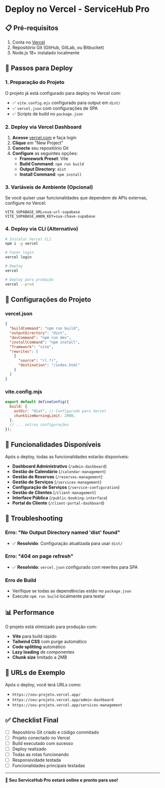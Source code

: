 # Deploy no Vercel - ServiceHub Pro

## 📋 Pré-requisitos

1. Conta no [Vercel](https://vercel.com)
2. Repositório Git (GitHub, GitLab, ou Bitbucket)
3. Node.js 18+ instalado localmente

## 🚀 Passos para Deploy

### 1. Preparação do Projeto

O projeto já está configurado para deploy no Vercel com:
- ✅ `vite.config.mjs` configurado para output em `dist/`
- ✅ `vercel.json` com configurações de SPA
- ✅ Scripts de build no `package.json`

### 2. Deploy via Vercel Dashboard

1. **Acesse** [vercel.com](https://vercel.com) e faça login
2. **Clique** em "New Project"
3. **Conecte** seu repositório Git
4. **Configure** as seguintes opções:
   - **Framework Preset**: Vite
   - **Build Command**: `npm run build`
   - **Output Directory**: `dist`
   - **Install Command**: `npm install`

### 3. Variáveis de Ambiente (Opcional)

Se você quiser usar funcionalidades que dependem de APIs externas, configure no Vercel:

```
VITE_SUPABASE_URL=sua-url-supabase
VITE_SUPABASE_ANON_KEY=sua-chave-supabase
```

### 4. Deploy via CLI (Alternativo)

```bash
# Instalar Vercel CLI
npm i -g vercel

# Fazer login
vercel login

# Deploy
vercel

# Deploy para produção
vercel --prod
```

## 🔧 Configurações do Projeto

### vercel.json
```json
{
  "buildCommand": "npm run build",
  "outputDirectory": "dist",
  "devCommand": "npm run dev",
  "installCommand": "npm install",
  "framework": "vite",
  "rewrites": [
    {
      "source": "/(.*)",
      "destination": "/index.html"
    }
  ]
}
```

### vite.config.mjs
```javascript
export default defineConfig({
  build: {
    outDir: "dist", // Configurado para Vercel
    chunkSizeWarningLimit: 2000,
  },
  // ... outras configurações
});
```

## 📱 Funcionalidades Disponíveis

Após o deploy, todas as funcionalidades estarão disponíveis:

- **Dashboard Administrativo** (`/admin-dashboard`)
- **Gestão de Calendário** (`/calendar-management`)
- **Gestão de Reservas** (`/reservas-management`)
- **Gestão de Serviços** (`/services-management`)
- **Configuração de Serviços** (`/service-configuration`)
- **Gestão de Clientes** (`/client-management`)
- **Interface Pública** (`/public-booking-interface`)
- **Portal do Cliente** (`/client-portal-dashboard`)

## 🐛 Troubleshooting

### Erro: "No Output Directory named 'dist' found"
- ✅ **Resolvido**: Configuração atualizada para usar `dist/`

### Erro: "404 on page refresh"
- ✅ **Resolvido**: `vercel.json` configurado com rewrites para SPA

### Erro de Build
- Verifique se todas as dependências estão no `package.json`
- Execute `npm run build` localmente para testar

## 📊 Performance

O projeto está otimizado para produção com:
- **Vite** para build rápido
- **Tailwind CSS** com purge automático
- **Code splitting** automático
- **Lazy loading** de componentes
- **Chunk size** limitado a 2MB

## 🔗 URLs de Exemplo

Após o deploy, você terá URLs como:
- `https://seu-projeto.vercel.app/`
- `https://seu-projeto.vercel.app/admin-dashboard`
- `https://seu-projeto.vercel.app/services-management`

## ✅ Checklist Final

- [ ] Repositório Git criado e código commitado
- [ ] Projeto conectado no Vercel
- [ ] Build executado com sucesso
- [ ] Deploy realizado
- [ ] Todas as rotas funcionando
- [ ] Responsividade testada
- [ ] Funcionalidades principais testadas

---

**🎉 Seu ServiceHub Pro estará online e pronto para uso!**